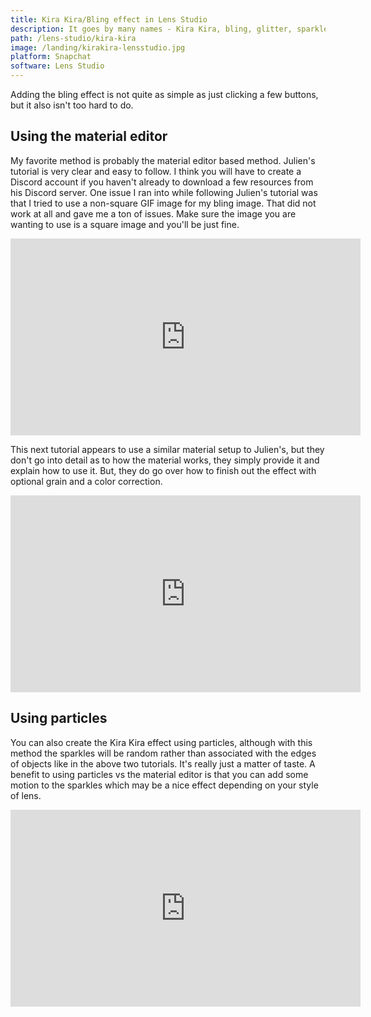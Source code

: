 ```yaml
---
title: Kira Kira/Bling effect in Lens Studio
description: It goes by many names - Kira Kira, bling, glitter, sparkle - and it took Snapchat by storm. But how do you make this effect? Let's find out!
path: /lens-studio/kira-kira
image: /landing/kirakira-lensstudio.jpg
platform: Snapchat
software: Lens Studio
---
```


Adding the bling effect is not quite as simple as just clicking a few buttons, but it also isn't too hard to do.

## Using the material editor

My favorite method is probably the material editor based method. Julien's tutorial is very clear and easy to follow. I think you will have to create a Discord account if you haven't already to download a few resources from his Discord server. One issue I ran into while following Julien's tutorial was that I tried to use a non-square GIF image for my bling image. That did not work at all and gave me a ton of issues. Make sure the image you are wanting to use is a square image and you'll be just fine.

<div class="iframe-container">
<iframe class="responsive-iframe" width="560" height="315" src="https://www.youtube.com/embed/Hr1uLEJ9IuI" frameborder="0" allow="accelerometer; autoplay; clipboard-write; encrypted-media; gyroscope; picture-in-picture" allowfullscreen></iframe>
</div>

This next tutorial appears to use a similar material setup to Julien's, but they don't go into detail as to how the material works, they simply provide it and explain how to use it. But, they do go over how to finish out the effect with optional grain and a color correction.

<div class="iframe-container">
<iframe class="responsive-iframe" width="560" height="315" src="https://www.youtube.com/embed/OnxTt0DKUxc" frameborder="0" allow="accelerometer; autoplay; clipboard-write; encrypted-media; gyroscope; picture-in-picture" allowfullscreen></iframe>
</div>

## Using particles

You can also create the Kira Kira effect using particles, although with this method the sparkles will be random rather than associated with the edges of objects like in the above two tutorials. It's really just a matter of taste. A benefit to using particles vs the material editor is that you can add some motion to the sparkles which may be a nice effect depending on your style of lens.

<div class="iframe-container">
<iframe class="responsive-iframe" width="560" height="315" src="https://www.youtube.com/embed/EAMj7rqj5vs" frameborder="0" allow="accelerometer; autoplay; clipboard-write; encrypted-media; gyroscope; picture-in-picture" allowfullscreen></iframe>
</div>
